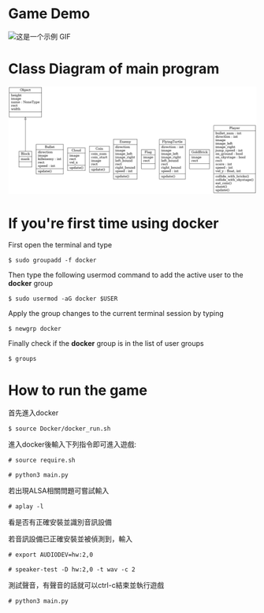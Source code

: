 # Game Demo
![这是一个示例 GIF](mario.gif)

# Class Diagram of main program
![Class Diagram](classes.png)

# If you're first time using docker 
First open the terminal and type
```
$ sudo groupadd -f docker
```
Then type the following usermod command to add the active user to the **docker** group
```
$ sudo usermod -aG docker $USER
```
Apply the group changes to the current terminal session by typing
```
$ newgrp docker
```
Finally check if the **docker** group is in the list of user groups
```
$ groups
```

# How to run the game
首先進入docker
```
$ source Docker/docker_run.sh
```
進入docker後輸入下列指令即可進入遊戲:
```
# source require.sh
```
```
# python3 main.py
```
若出現ALSA相關問題可嘗試輸入
```
# aplay -l
```
看是否有正確安裝並識別音訊設備

若音訊設備已正確安裝並被偵測到，輸入
```
# export AUDIODEV=hw:2,0
```
```
# speaker-test -D hw:2,0 -t wav -c 2
```
測試聲音，有聲音的話就可以ctrl-c結束並執行遊戲
```
# python3 main.py
```